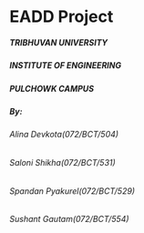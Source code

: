 # EADD Project

##### TRIBHUVAN UNIVERSITY 
##### INSTITUTE OF ENGINEERING
##### PULCHOWK CAMPUS


##### By:
###### Alina Devkota(072/BCT/504)
###### Saloni Shikha(072/BCT/531)
###### Spandan Pyakurel(072/BCT/529)
###### Sushant Gautam(072/BCT/554)
